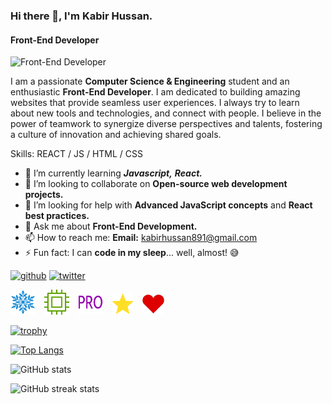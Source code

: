 ### Hi there 👋, I'm Kabir Hussan.
#### **Front-End Developer**
![**Front-End Developer**](https://pbs.twimg.com/profile_banners/1378700021059579905/1733577675/1500x500)

I am a passionate **Computer Science & Engineering** student and an enthusiastic **Front-End Developer**. I am dedicated to building amazing websites that provide seamless user experiences. I always try to learn about new tools and technologies, and connect with people. I believe in the power of teamwork to synergize diverse perspectives and talents, fostering a culture of innovation and achieving shared goals. 

Skills:  REACT / JS / HTML / CSS

- 🌱 I’m currently learning ***Javascript,*** ***React.*** 
- 👯 I’m looking to collaborate on  **Open-source web development projects.** 
- 🤔 I’m looking for help with **Advanced JavaScript concepts** and  **React best practices.**  
- 💬 Ask me about **Front-End Development.** 
- 📫 How to reach me: **Email:** kabirhussan891@gmail.com 
- ⚡ Fun fact:  I can **code in my sleep**... well, almost! 😅   


[<img src='https://cdn.jsdelivr.net/npm/simple-icons@3.0.1/icons/github.svg' alt='github' height='40'>](https://github.com/kabir-hussan)  [<img src='https://cdn.jsdelivr.net/npm/simple-icons@3.0.1/icons/twitter.svg' alt='twitter' height='40'>](https://twitter.com/@100KabirHussan)  

<a href='https://archiveprogram.github.com/'><img src='https://raw.githubusercontent.com/acervenky/animated-github-badges/master/assets/acbadge.gif' width='40' height='40'></a> <a href='https://docs.github.com/en/developers'><img src='https://raw.githubusercontent.com/acervenky/animated-github-badges/master/assets/devbadge.gif' width='40' height='40'></a> <a href='https://github.com/pricing'><img src='https://raw.githubusercontent.com/acervenky/animated-github-badges/master/assets/pro.gif' width='40' height='40'></a> <a href='https://stars.github.com/'><img src='https://raw.githubusercontent.com/acervenky/animated-github-badges/master/assets/starbadge.gif' width='35' height='35'></a> <a href='https://docs.github.com/en/github/supporting-the-open-source-community-with-github-sponsors'><img src='https://raw.githubusercontent.com/acervenky/animated-github-badges/master/assets/sponsorbadge.gif' width='35' height='35'></a> 

[![trophy](https://github-profile-trophy.vercel.app/?username=kabir-hussan)](https://github.com/ryo-ma/github-profile-trophy)

[![Top Langs](https://github-readme-stats.vercel.app/api/top-langs/?username=kabir-hussan)](https://github.com/anuraghazra/github-readme-stats)

![GitHub stats](https://github-readme-stats.vercel.app/api?username=kabir-hussan&show_icons=true)  

![GitHub streak stats](https://streak-stats.demolab.com/?user=kabir-hussan)  

